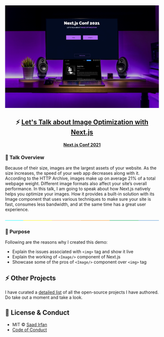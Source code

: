 ![cover](assets/cover.jpeg)

<div align="center">
 <h2>⚡️ <a href="https://nextjs.org/conf/speakers/msaaddev">Let's Talk about Image Optimization with Next.js</a></h2>
 <h4><a href="https://nextjs.org/conf/speakers">Next.js Conf 2021</a></h4>
</div>

### 🎩 Talk Overview

Because of their size, images are the largest assets of your website. As the size increases, the speed of your web app decreases along with it. According to the HTTP Archive, images make up on average 21% of a total webpage weight. Different image formats also affect your site’s overall performance. In this talk, I am going to speak about how Next.js natively helps you optimize your images. How it provides a built-in solution with its Image component that uses various techniques to make sure your site is fast, consumes less bandwidth, and at the same time has a great user experience.

![separator](assets/separate.jpg)

### 🚀 Purpose

Following are the reasons why I created this demo:

- Explain the issues associated with `<img>` tag and show it live
- Explain the working of `<Image/>` component of Next.js
- Showcase some of the pros of `<Image/>` component over `<img>` tag

## ⚡️ Other Projects

I have curated a [detailed list](https://github.com/msaaddev/open-source) of all the open-source projects I have authored. Do take out a moment and take a look.

## 🔑 License & Conduct

- MIT © [Saad Irfan](https://github.com/msaaddev)
- [Code of Conduct](https://github.com/msaaddev/nextjs-conf-demo/blob/main/CODE-OF-CONDUCT.md)
